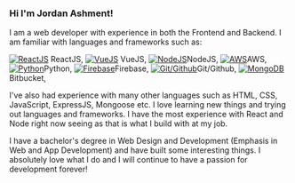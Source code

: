 ### Hi I'm Jordan Ashment!

I am a web developer with experience in both the Frontend and Backend.  I am familiar with languages and frameworks such as:  
 
[![ReactJS](https://tropical-lavender-manatee.faviconkit.com/reactjs.org/256)](https://reactjs.org/) ReactJS,
[![VueJS](https://tropical-lavender-manatee.faviconkit.com/vuejs.org/256)](https://vuejs.org/) VueJS,
[![NodeJS](https://tropical-lavender-manatee.faviconkit.com/nodejs.org/256)](https://nodejs.org/en/)NodeJS,
[![AWS](https://tropical-lavender-manatee.faviconkit.com/aws.amazon.com/256)](https://aws.amazon.com/)AWS,
[![Python](https://tropical-lavender-manatee.faviconkit.com/python.org/256)](https://www.python.org/)Python,
[![Firebase](https://tropical-lavender-manatee.faviconkit.com/firebase.google.com/256)](https://firebase.google.com/)Firebase,
[![Git/Github](https://tropical-lavender-manatee.faviconkit.com/github.com/128)](https://github.com/)Git/Github,
[![MongoDB](https://tropical-lavender-manatee.faviconkit.com/bitbucket.org/256)](https://www.bitbucket.com/)Bitbucket,


I've also had experience with many other languages such as HTML, CSS, JavaScript, ExpressJS, Mongoose etc. I love learning new things and trying out languages and frameworks. I have the most experience with React and Node right now seeing as that is what I build with at my job.  

I have a bachelor's degree in Web Design and Development (Emphasis in Web and App Development) and have built some interesting things. I absolutely love what I do and I will continue to have a passion for development forever!


<!--
**jashment/jashment** is a ✨ _special_ ✨ repository because its `README.md` (this file) appears on your GitHub profile.

Here are some ideas to get you started:

- 🔭 I’m currently working on ...
- 🌱 I’m currently learning ...
- 👯 I’m looking to collaborate on ...
- 🤔 I’m looking for help with ...
- 💬 Ask me about ...
- 📫 How to reach me: ...
- 😄 Pronouns: ...
- ⚡ Fun fact: ...
-->
